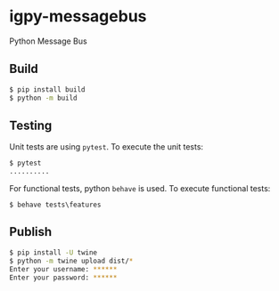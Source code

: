 # igpy-messagebus
Python  Message Bus

## Build

```bash
$ pip install build
$ python -m build
```

## Testing

Unit tests are using `pytest`. To execute the unit tests:

```bash
$ pytest
..........
```

For functional tests, python `behave` is used. To execute functional tests:
```
$ behave tests\features
```


## Publish

```bash
$ pip install -U twine
$ python -m twine upload dist/*
Enter your username: ******
Enter your password: ******
```
